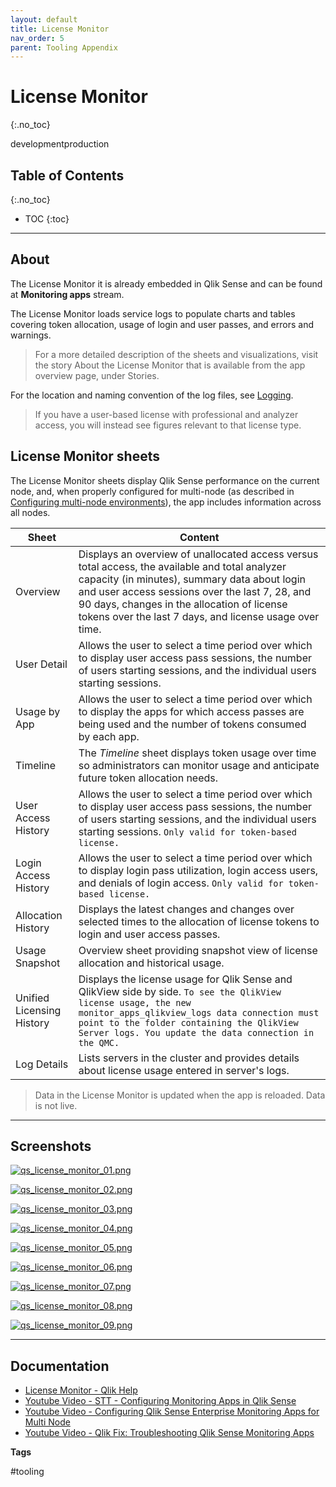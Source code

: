 ```yaml
---
layout: default
title: License Monitor
nav_order: 5
parent: Tooling Appendix
---
```


# License Monitor
{:.no_toc}

<span class="label dev">development</span><span class="label prod">production</span>


## Table of Contents
{:.no_toc}

* TOC
{:toc}

-------------------------

## About

The License Monitor it is already embedded in Qlik Sense and can be found at **Monitoring apps** stream.

The License Monitor loads service logs to populate charts and tables covering token allocation, usage of login and user passes, and errors and warnings.

>For a more detailed description of the sheets and visualizations, visit the story About the License Monitor that is available from the app overview page, under Stories.

For the location and naming convention of the log files, see [Logging](https://help.qlik.com/en-US/sense-admin/Subsystems/DeployAdministerQSE/Content/Sense_DeployAdminister/QSEoW/Deploy_QSEoW/Server-Logging.htm).

>If you have a user-based license with professional and analyzer access, you will instead see figures relevant to that license type.

## License Monitor sheets

The License Monitor sheets display Qlik Sense performance on the current node, and, when properly configured for multi-node (as described in [Configuring multi-node environments](https://help.qlik.com/en-US/sense-admin/Subsystems/DeployAdministerQSE/Content/Sense_DeployAdminister/QSEoW/Administer_QSEoW/Monitoring_QSEoW/Configure-monitoring-apps.htm#Configuring)), the app includes information across all nodes.



Sheet | Content
---------|----------
Overview | Displays an overview of unallocated access versus total access, the available and total analyzer capacity (in minutes), summary data about login and user access sessions over the last 7, 28, and 90 days, changes in the allocation of license tokens over the last 7 days, and license usage over time.
User Detail | Allows the user to select a time period over which to display user access pass sessions, the number of users starting sessions, and the individual users starting sessions.
Usage by App | Allows the user to select a time period over which to display the apps for which access passes are being used and the number of tokens consumed by each app.
Timeline | The _Timeline_ sheet displays token usage over time so administrators can monitor usage and anticipate future token allocation needs.
User Access History | Allows the user to select a time period over which to display user access pass sessions, the number of users starting sessions, and the individual users starting sessions. ```Only valid for token-based license.```
Login Access History | Allows the user to select a time period over which to display login pass utilization, login access users, and denials of login access. ```Only valid for token-based license.```
Allocation History | Displays the latest changes and changes over selected times to the allocation of license tokens to login and user access passes.
Usage Snapshot | Overview sheet providing snapshot view of license allocation and historical usage.
Unified Licensing History | Displays the license usage for Qlik Sense and QlikView side by side. ```To see the QlikView license usage, the new monitor_apps_qlikview_logs data connection must point to the folder containing the QlikView Server logs. You update the data connection in the QMC.```
Log Details | Lists servers in the cluster and provides details about license usage entered in server's logs.

>Data in the License Monitor is updated when the app is reloaded. Data is not live.
 -------------------------

## Screenshots

[![qs_license_monitor_01.png](images/qs_license_monitor_01.png)](https://raw.githubusercontent.com/qs-admin-guide/qs-admin-playbook/master/docs/tooling/images/qs_license_monitor_01.png)

[![qs_license_monitor_02.png](images/qs_license_monitor_02.png)](https://raw.githubusercontent.com/qs-admin-guide/qs-admin-playbook/master/docs/tooling/images/qs_license_monitor_02.png)

[![qs_license_monitor_03.png](images/qs_license_monitor_03.png)](https://raw.githubusercontent.com/qs-admin-guide/qs-admin-playbook/master/docs/tooling/images/qs_license_monitor_03.png)

[![qs_license_monitor_04.png](images/qs_license_monitor_04.png)](https://raw.githubusercontent.com/qs-admin-guide/qs-admin-playbook/master/docs/tooling/images/qs_license_monitor_04.png)

[![qs_license_monitor_05.png](images/qs_license_monitor_05.png)](https://raw.githubusercontent.com/qs-admin-guide/qs-admin-playbook/master/docs/tooling/images/qs_license_monitor_05.png)

[![qs_license_monitor_06.png](images/qs_license_monitor_06.png)](https://raw.githubusercontent.com/qs-admin-guide/qs-admin-playbook/master/docs/tooling/images/qs_license_monitor_06.png)

[![qs_license_monitor_07.png](images/qs_license_monitor_07.png)](https://raw.githubusercontent.com/qs-admin-guide/qs-admin-playbook/master/docs/tooling/images/qs_license_monitor_07.png)

[![qs_license_monitor_08.png](images/qs_license_monitor_08.png)](https://raw.githubusercontent.com/qs-admin-guide/qs-admin-playbook/master/docs/tooling/images/qs_license_monitor_08.png)

[![qs_license_monitor_09.png](images/qs_license_monitor_09.png)](https://raw.githubusercontent.com/qs-admin-guide/qs-admin-playbook/master/docs/tooling/images/qs_license_monitor_09.png)

-------------------------

## Documentation

* [License Monitor - Qlik Help](https://help.qlik.com/en-US/sense-admin/Subsystems/DeployAdministerQSE/Content/Sense_DeployAdminister/QSEoW/Administer_QSEoW/Monitoring_QSEoW/License-monitor-app.htm)
* [Youtube Video - STT - Configuring Monitoring Apps in Qlik Sense](https://youtube.com/watch?v=_WywE9AXnvs)
* [Youtube Video - Configuring Qlik Sense Enterprise Monitoring Apps for Multi Node](https://youtube.com/watch?v=ycGESqJME3E)
* [Youtube Video - Qlik Fix: Troubleshooting Qlik Sense Monitoring Apps](https://youtube.com/watch?v=ulZw6_ZJ_ek&t=23s)

**Tags**

#tooling

&nbsp;